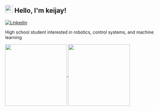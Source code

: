 <!--
## Hi there 👋


**aliuahma/aliuahma** is a ✨ _special_ ✨ repository because its `README.md` (this file) appears on your GitHub profile.

Here are some ideas to get you started:

- 🔭 I’m currently working on ...
- 🌱 I’m currently learning ...
- 👯 I’m looking to collaborate on ...
- 🤔 I’m looking for help with ...
- 💬 Ask me about ...
- 📫 How to reach me: ...
- 😄 Pronouns: ...
- ⚡ Fun fact: ...
-->

##  <img src="https://github.com/user-attachments/assets/224276df-1a53-4296-9276-02995b98c94d" width="25"> Hello, I'm keijay!

[![Linkedin](https://img.shields.io/badge/-aliuahma-05122A?style=flat-square&logo=Linkedin&logoColor=white&link=https://www.linkedin.com/in/aliuahma)](https://www.linkedin.com/in/aliuahma)

High school student interested in robotics, control systems, and machine learning

<a href="https://github.com/8pxl/github-readme-stats">
  <img height=200 align="center" src="https://github-readme-stats.vercel.app/api/?username=8pxl&count_private=true&theme=radical&rank_icon=github" />
</a>
<a href="https://github.com/anuraghazra/github-readme-stats">
  <img height=200 align="center" src="https://github-readme-stats.vercel.app/api/top-langs/?username=8pxl&size_weight=0.4&count_weight=0.6&hide=Makefile,Tex,SCSS,jupyter%20notebook,CMake,Common%20Lisp&layout=compact&theme=radical" />
</a>
